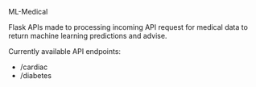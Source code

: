 ML-Medical

Flask APIs made to processing incoming API request for medical data to return machine learning predictions and advise. 

Currently available API endpoints:
- /cardiac
- /diabetes
